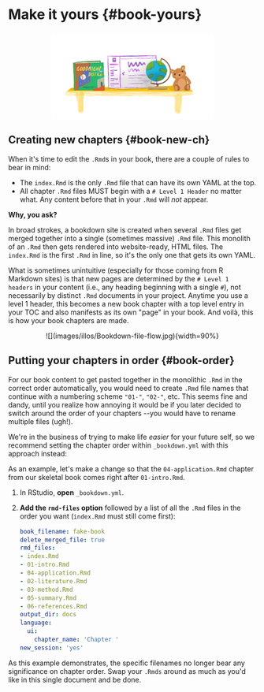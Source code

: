 # Make it yours {#book-yours}




<img src="images/illos/yours-book.jpg" width="65%" style="display: block; margin: auto;" />

## Creating new chapters {#book-new-ch}

When it's time to edit the `.Rmd`s in your book, there are a couple of rules to bear in mind: 

* The `index.Rmd` is the only `.Rmd` file that can have its own YAML at the top.
* All chapter `.Rmd` files MUST begin with a `# Level 1 Header` no matter what. Any content before that in your `.Rmd` will *not* appear.

**Why, you ask?**

In broad strokes, a bookdown site is created when several `.Rmd` files get merged together into a single (sometimes massive) `.Rmd` file. This monolith of an `.Rmd` then gets rendered into website-ready, HTML files. The `index.Rmd` is the first `.Rmd` in line, so it's the only one that gets its own YAML. 

What is sometimes unintuitive (especially for those coming from R Markdown sites) is that new pages are determined by the `# Level 1 headers` in your content (i.e., any heading beginning with a single `#`), not necessarily by distinct `.Rmd` documents in your project. Anytime you use a level 1 header, this becomes a new book chapter with a top level entry in your TOC and also manifests as its own "page" in your book. And voilà, this is how your book chapters are made. 


<center>![](images/illos/Bookdown-file-flow.jpg){width=90%}</center>


## Putting your chapters in order {#book-order}

For our book content to get pasted together in the monolithic `.Rmd` in the correct order automatically, you would need to create `.Rmd` file names that continue with a numbering scheme `"01-"`, `"02-"`, etc. This seems fine and dandy, until you realize how annoying it would be if you later decided to switch around the order of your chapters --you would have to rename multiple files (ugh!). 

We're in the business of trying to make life *easier* for your future self, so we recommend setting the chapter order within `_bookdown.yml` with this approach instead: 

As an example, let's make a change so that the `04-application.Rmd` chapter from our skeletal book comes right after `01-intro.Rmd`.

1. In RStudio, **open** `_bookdown.yml`.
2. **Add the `rmd-files` option** followed by a list of all the `.Rmd` files in the order you want (`index.Rmd` must still come first):

    ```yaml
    book_filename: fake-book
    delete_merged_file: true
    rmd_files:
    - index.Rmd
    - 01-intro.Rmd
    - 04-application.Rmd
    - 02-literature.Rmd
    - 03-method.Rmd
    - 05-summary.Rmd
    - 06-references.Rmd
    output_dir: docs
    language:
      ui:
        chapter_name: 'Chapter '
    new_session: 'yes'
    ```

As this example demonstrates, the specific filenames no longer bear any significance on chapter order. Swap your `.Rmds` around as much as you'd like in this single document and be done.
